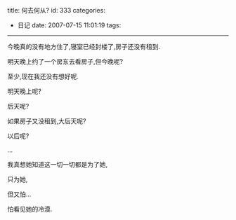 title: 何去何从?
id: 333
categories:
  - 日记
date: 2007-07-15 11:01:19
tags:
---

今晚真的没有地方住了,寝室已经封楼了,房子还没有租到.

明天晚上约了一个房东去看房子,但今晚呢?

至少,现在我还没有想好呢.

明天晚上呢?

后天呢?

如果房子又没租到,大后天呢?

以后呢?

...

我真想她知道这一切一切都是为了她,

只为她,

但又怕...

怕看见她的冷漠.